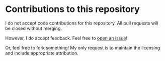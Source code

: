 # Contributions to this repository

I do not accept code contributions for this repository. All pull requests will be closed without merging.

However, I do accept feedback. Feel free to [open an issue](https://github.com/simshadows/simshadows-pages/issues)!

Or, feel free to fork something! My only request is to maintain the licensing and include appropriate attribution.
